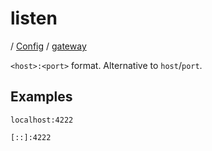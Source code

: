 # listen

/ [Config](../../README.md) / [gateway](../README.md) 

`<host>:<port>` format. Alternative to `host`/`port`.

## Examples

```
localhost:4222
```
```
[::]:4222
```

